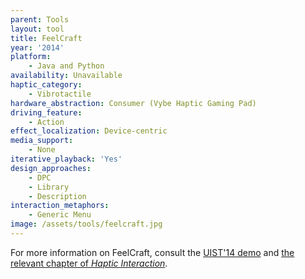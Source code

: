 ```yaml
---
parent: Tools
layout: tool
title: FeelCraft
year: '2014'
platform:
    - Java and Python
availability: Unavailable
haptic_category:
    - Vibrotactile
hardware_abstraction: Consumer (Vybe Haptic Gaming Pad)
driving_feature:
    - Action
effect_localization: Device-centric
media_support:
    - None
iterative_playback: 'Yes'
design_approaches:
    - DPC
    - Library
    - Description
interaction_metaphors:
    - Generic Menu
image: /assets/tools/feelcraft.jpg
---
```

For more information on FeelCraft, consult the [UIST'14 demo](https://doi.org/10.1145/2658779.2659109) and [the relevant chapter of *Haptic Interaction*](https://doi.org/10.1007/978-4-431-55690-9_47).
